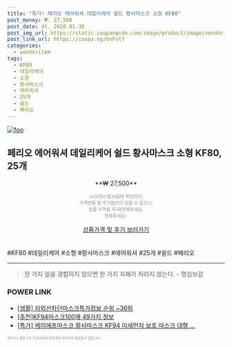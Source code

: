 ```yaml
--- 
title: "특가! 페리오 에어워셔 데일리케어 쉴드 황사마스크 소형 KF80" 
post_money: ₩. 27,500 
post_date: dt. 2020.01.30 
post_img_url: https://static.coupangcdn.com/image/product/image/vendoritem/2018/12/14/3537156501/64f87d4f-8820-4904-aff9-d8f68ae44f45.jpg 
post_link_url: https://coupa.ng/bnFvtY 
categories: 
  - vendoritem 
tags: 
  - KF80 
  - 데일리케어 
  - 소형 
  - 황사마스크 
  - 에어워셔 
  - 25개 
  - 쉴드 
  - 페리오 
--- 
```

[![foo](https://static.coupangcdn.com/image/product/image/vendoritem/2018/12/14/3537156501/64f87d4f-8820-4904-aff9-d8f68ae44f45.jpg)](https://coupa.ng/bnFvtY) 

## 페리오 에어워셔 데일리케어 쉴드 황사마스크 소형 KF80, 25개 
<p style="text-align: center;">**₩ 27,500**</p> 
<p style="text-align: center;"><span style="color: #898c8f; font-family: Georgia,Times,serif; font-size: 0.75em;">2020년01월30일에 작성되어, <br>가격변동 및 추가할인이 있을 수 있으니,<br> 상품 가격을 꼭!확인해주세요.<br>행복하세요~</span> 
</p>	 
<div markdown="0" style="text-align: center;"><a href="https://coupa.ng/bnFvtY" class="btn btn--success">상품가격 및 후기 보러가기</a></div> 
<br><br> 
  #KF80 #데일리케어 #소형 #황사마스크 #에어워셔 #25개 #쉴드 #페리오 
<hr> 

> 한 가지 일을 경험하지 않으면 한 가지 지혜가 자라지 않는다. - 명심보감 


### POWER LINK

* <a href="https://blog.naver.com/fasyy4321/221772269100" target="_blank"> [생활] 자외선차단마스크특가정보 순위 ~36위</a>
* <a href="https://blog.naver.com/fasyy4321/221786714906" target="_blank">[추천]KF94마스크100매 49가지 정보</a>
* <a href="https://blog.naver.com/an0733/221786791225" target="_blank">[특가] 케이에프마스크 황사마스크 KF94 미세먼지 보호 마스크 대형 ...</a>

<span style="color: #898c8f; font-family: Georgia,Times,serif; font-size: 0.55em;">파트너스활동으로 작성자에게 일정액의 커미션이 제공될수 있습니다.</span> 
